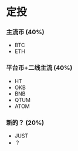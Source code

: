 # 定投
### 主流币 (40%)
   * BTC 
   * ETH 
  
   
   
### 平台币+二线主流 (40%)
   * HT
   * OKB 
   * BNB
   * QTUM
   * ATOM 

### 新的？ (20%) 
   * JUST
   * ？
 
    